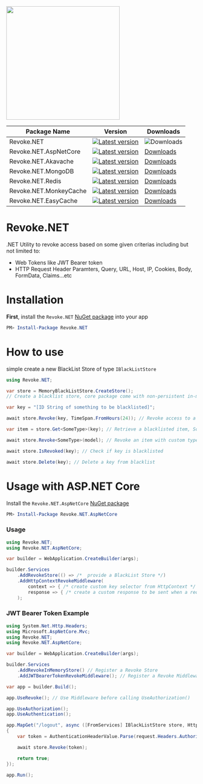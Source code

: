 <img src="https://raw.githubusercontent.com/rainxh11/Revoke.NET/master/assets/revoke.net.svg" width="300">

|Package Name|Version|Downloads|
|-|-|-|
|Revoke.NET|[![Latest version](https://img.shields.io/nuget/v/Revoke.NET.svg)](https://www.nuget.org/packages/Revoke.NET/)|![Downloads](https://img.shields.io/nuget/dt/Revoke.NET.svg)|
|Revoke.NET.AspNetCore|[![Latest version](https://img.shields.io/nuget/v/Revoke.NET.AspNetCore.svg)](https://www.nuget.org/packages/Revoke.NET.AspNetCore/)|[Downloads](https://img.shields.io/nuget/dt/Revoke.NET.AspNetCore.svg)|
|Revoke.NET.Akavache|[![Latest version](https://img.shields.io/nuget/v/Revoke.NET.Akavache.svg)](https://www.nuget.org/packages/Revoke.NET.Akavache/)|[Downloads](https://img.shields.io/nuget/dt/Revoke.NET.Akavache.svg)|
|Revoke.NET.MongoDB|[![Latest version](https://img.shields.io/nuget/v/Revoke.NET.MongoDB.svg)](https://www.nuget.org/packages/Revoke.NET.MongoDB/)|[Downloads](https://img.shields.io/nuget/dt/Revoke.NET.MongoDB.svg)|
|Revoke.NET.Redis|[![Latest version](https://img.shields.io/nuget/v/Revoke.NET.Redis.svg)](https://www.nuget.org/packages/Revoke.NET.Redis/)|[Downloads](https://img.shields.io/nuget/dt/Revoke.NET.Redis.svg)|
|Revoke.NET.MonkeyCache|[![Latest version](https://img.shields.io/nuget/v/Revoke.NET.MonkeyCache.svg)](https://www.nuget.org/packages/Revoke.NET.MonkeyCache/)|[Downloads](https://img.shields.io/nuget/dt/Revoke.NET.MonkeyCache.svg)|
|Revoke.NET.EasyCache|[![Latest version](https://img.shields.io/nuget/v/Revoke.NET.EasyCache.svg)](https://www.nuget.org/packages/Revoke.NET.EasyCache/)|[Downloads](https://img.shields.io/nuget/dt/Revoke.NET.EasyCache.svg)
# Revoke.NET
.NET Utility to revoke access based on some given criterias including but not limited to:
- Web Tokens like JWT Bearer token
- HTTP Request Header Paramters, Query, URL, Host, IP, Cookies, Body, FormData, Claims...etc

# Installation
**First**, install the `Revoke.NET` [NuGet package](https://www.nuget.org/packages/Revoke.NET) into your app
```powershell
PM> Install-Package Revoke.NET
```

# How to use
simple create a new BlackList Store of type `IBlackListStore`
```csharp
using Revoke.NET;

var store = MemoryBlackListStore.CreateStore(); 
// Create a blacklist store, core package come with non-persistent in-memory store

var key = "[ID String of something to be blacklisted]";

await store.Revoke(key, TimeSpan.FromHours(24)); // Revoke access to a key for 24 hours

var item = store.Get<SomeType>(key); // Retrieve a blacklisted item, SomeType must implement interface 'IBlackListItem'

await store.Revoke<SomeType>(model); // Revoke an item with custom type

await store.IsRevoked(key); // Check if key is blacklisted

await store.Delete(key); // Delete a key from blacklist
```

# Usage with ASP.NET Core
Install the `Revoke.NET.AspNetCore` [NuGet package](https://www.nuget.org/packages/Revoke.NET.AspNetCore)
```powershell
PM> Install-Package Revoke.NET.AspNetCore
```
### Usage
```csharp
using Revoke.NET;
using Revoke.NET.AspNetCore;

var builder = WebApplication.CreateBuilder(args);

builder.Services
    .AddRevokeStore(() => /*  provide a BlackList Store */)
    .AddHttpContextRevokeMiddleware(
        context => { /* create custom key selector from HttpContext */ },
        response => { /* create a custom response to be sent when a request is revoked */  }
    ); 
```

### JWT Bearer Token Example
```csharp
using System.Net.Http.Headers;
using Microsoft.AspNetCore.Mvc;
using Revoke.NET;
using Revoke.NET.AspNetCore;

var builder = WebApplication.CreateBuilder(args);

builder.Services
    .AddRevokeInMemoryStore() // Register a Revoke Store
    .AddJWTBearerTokenRevokeMiddleware(); // Register a Revoke Middleware

var app = builder.Build();

app.UseRevoke(); // Use Middleware before calling UseAuthorization()

app.UseAuthorization();
app.UseAuthentication();

app.MapGet("/logout", async ([FromServices] IBlackListStore store, HttpRequest request) =>
{
    var token = AuthenticationHeaderValue.Parse(request.Headers.Authorization).Parameter;

    await store.Revoke(token);

    return true;
});

app.Run();